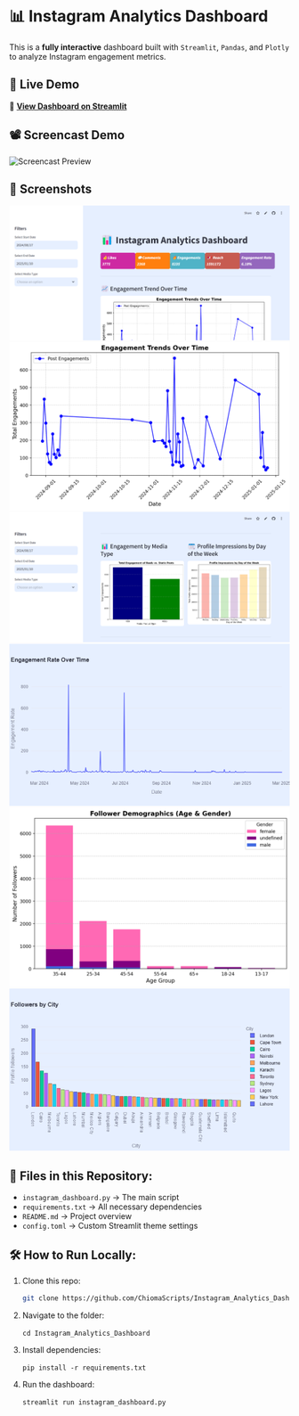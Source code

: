 # 📊 Instagram Analytics Dashboard

This is a **fully interactive** dashboard built with `Streamlit`, `Pandas`, and `Plotly` to analyze Instagram engagement metrics.

## 🚀 Live Demo
🔗 **[View Dashboard on Streamlit](https://instagramanalyticsdashboard-zzvx5s63mgq9mginug2z77.streamlit.app/)**

## 📽️ Screencast Demo
![Screencast Preview](YOUR_SCREENCAST_VIDEO_LINK_HERE)

## 📸 Screenshots
![Dashboard Overview](dashboard_snapshot1.png)
![Dashboard Overview](dashboard_snapshot2.png)
![Dashboard Overview](dashboard_snapshot3.png)
![Dashboard Overview](dashboard_snapshot4.png)
![Dashboard Overview](dashboard_snapshot5.png)
![Dashboard Overview](dashboard_snapshot6.png)

## 📂 Files in this Repository:
- `instagram_dashboard.py` → The main script
- `requirements.txt` → All necessary dependencies
- `README.md` → Project overview
- `config.toml` → Custom Streamlit theme settings

## 🛠️ How to Run Locally:
1. Clone this repo:  
   ```bash
   git clone https://github.com/ChiomaScripts/Instagram_Analytics_Dashboard.git

2. Navigate to the folder:

   ```cd Instagram_Analytics_Dashboard```

3. Install dependencies:

    ```pip install -r requirements.txt```

4. Run the dashboard:

    ```streamlit run instagram_dashboard.py```